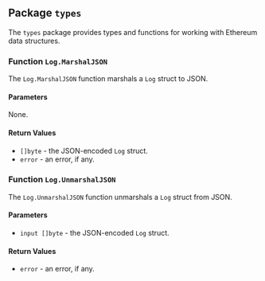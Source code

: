 ## Package `types`

The `types` package provides types and functions for working with Ethereum data structures.

### Function `Log.MarshalJSON`

The `Log.MarshalJSON` function marshals a `Log` struct to JSON.

#### Parameters

None.

#### Return Values

- `[]byte` - the JSON-encoded `Log` struct.
- `error` - an error, if any.

### Function `Log.UnmarshalJSON`

The `Log.UnmarshalJSON` function unmarshals a `Log` struct from JSON.

#### Parameters

- `input []byte` - the JSON-encoded `Log` struct.

#### Return Values

- `error` - an error, if any.